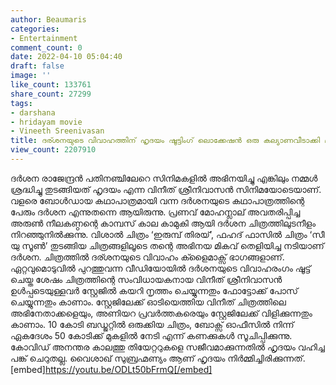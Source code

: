 ```yaml
---
author: Beaumaris
categories:
- Entertainment
comment_count: 0
date: 2022-04-10 05:04:40
draft: false
image: ''
like_count: 133761
share_count: 27299
tags:
- darshana
- hridayam movie
- Vineeth Sreenivasan
title: ദര്ശനയുടെ വിവാഹത്തിന് ഹൃദയം ഷൂട്ടിംഗ് ലൊക്കേഷൻ ഒരു കല്യാണവീടാക്കി മാറ്റി വിനീത്
view_count: 2207910
---
```


ദർശന രാജേന്ദ്രൻ പതിനഞ്ചിലേറെ സിനിമകളിൽ അഭിനയിച്ചു എങ്കിലും നമ്മൾ ശ്രദ്ധിച്ചു തുടങ്ങിയത് ഹൃദയം എന്ന വിനീത് ശ്രീനിവാസൻ സിനിമയോടെയാണ്. വളരെ ബോൾഡായ കഥാപാത്രമായി വന്ന ദർശനയുടെ കഥാപാത്രത്തിന്റെ പേരും ദർശന എന്നുതന്നെ ആയിരുന്നു. പ്രണവ് മോഹന്ലാല് അവതരിപ്പിച്ച അരുൺ നീലകണ്ഠന്റെ കാമ്പസ് കാല കാമുകി ആയി ദർശന ചിത്രത്തിലുടനീളം നിറഞ്ഞുനിൽക്കുന്നു. വിശാൽ ചിത്രം ‘ഇരുമ്പ് തിരയ്’, ഫഹദ് ഫാസിൽ ചിത്രം ‘സീ യു സൂൺ’ തുടങ്ങിയ ചിത്രങ്ങളിലൂടെ തന്റെ അഭിനയ മികവ് തെളിയിച്ച നടിയാണ് ദർശന. ചിത്രത്തിൽ ദര്ശനയുടെ വിവാഹം ക്ളൈമാക്സ് ഭാഗങ്ങളാണ്. ഏറ്റവുമൊടുവിൽ പുറത്തുവന്ന വീഡിയോയിൽ ദർശനയുടെ വിവാഹരംഗം ഷൂട്ട് ചെയ്ത ശേഷം ചിത്രത്തിന്റെ സംവിധായകനായ വിനീത് ശ്രീനിവാസൻ ഉൾപ്പടെയുള്ളവർ സ്റ്റേജിൽ കയറി നൃത്തം ചെയ്യുന്നതും ഫോട്ടോക്ക് പോസ് ചെയ്യുന്നതും കാണാം. സ്റ്റേജിലേക്ക് ഓടിയെത്തിയ വിനീത് ചിത്രത്തിലെ അഭിനേതാക്കളെയും, അണിയറ പ്രവർത്തകരെയും സ്റ്റേജിലേക്ക് വിളിക്കുന്നതും കാണാം. 10 കോടി ബഡ്ജറ്റിൽ ഒരുക്കിയ ചിത്രം, ബോക്സ്‌ ഓഫീസിൽ നിന്ന് ഏകദേശം 50 കോടിക്ക് മുകളിൽ നേടി എന്ന് കണക്കുകൾ സൂചിപ്പിക്കുന്നു. കോവിഡ് അനന്തര കാലത്തു തിയേറ്ററുകളെ സജീവമാക്കുന്നതിൽ ഹൃദയം വഹിച്ച പങ്ക് ചെറുതല്ല. വൈശാഖ് സുബ്രഹ്മണ്യം ആണ് ഹൃദയം നിർമ്മിച്ചിരിക്കുന്നത്. [embed]https://youtu.be/ODLt50bFrmQ[/embed]